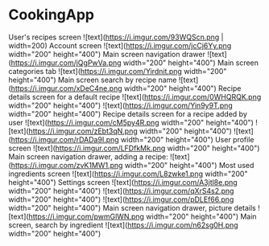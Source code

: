 # CookingApp
User's recipes screen
![text](https://i.imgur.com/93WQScn.png | width=200)
Account screen
![text](https://i.imgur.com/jcCj6Yy.png width="200" height="400")
Main screen navigation drawer
![text](https://i.imgur.com/jQgPwVa.png width="200" height="400")
Main screen categories tab
![text](https://i.imgur.com/Yirdnit.png width="200" height="400")
Main screen search by recipe name
![text](https://i.imgur.com/xDeC4ne.png width="200" height="400")
Recipe details screen for a default recipe
![text](https://i.imgur.com/0WHQRQK.png width="200" height="400")
![text](https://i.imgur.com/Yin9y9T.png width="200" height="400")
Recipe details screen for a recipe added by user
![text](https://i.imgur.com/cM5py4R.png width="200" height="400")
![text](https://i.imgur.com/zEbt3qN.png width="200" height="400")
![text](https://i.imgur.com/rDADa9I.png width="200" height="400")
User profile screen
![text](https://i.imgur.com/LFDfkMk.png width="200" height="400")
Main screen navigation drawer, adding a recipe:
![text](https://i.imgur.com/zvK1MW1.png width="200" height="400")
Most used ingredients screen
![text](https://i.imgur.com/L8zwke1.png width="200" height="400")
Settings screen
![text](https://i.imgur.com/A3jtl8e.png width="200" height="400")
![text](https://i.imgur.com/qXrS4s2.png width="200" height="400")
![text](https://i.imgur.com/pDLEf66.png width="200" height="400")
Main screen navigation drawer, picture details
![text](https://i.imgur.com/pwmGlWN.png width="200" height="400")
Main screen, search by ingredient
![text](https://i.imgur.com/n62sg0H.png width="200" height="400")


